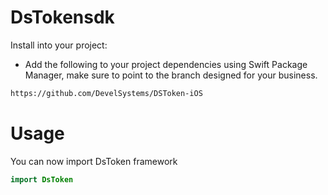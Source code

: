 # DsTokensdk

Install into your project:

- Add the following to your project dependencies using Swift Package Manager, make sure to point to the branch designed for your business.

```bash
https://github.com/DevelSystems/DSToken-iOS
```
# Usage
You can now import DsToken framework

```swift
import DsToken
```
